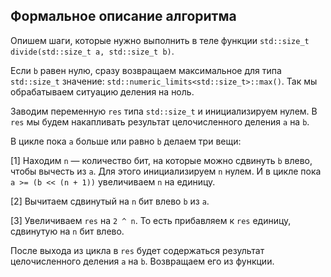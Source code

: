 ## Формальное описание алгоритма

Опишем шаги, которые нужно выполнить в теле функции `std::size_t divide(std::size_t a, std::size_t b)`.

Если `b` равен нулю, сразу возвращаем максимальное для типа `std::size_t` значение: `std::numeric_limits<std::size_t>::max()`. Так мы обрабатываем ситуацию деления на ноль.

Заводим переменную `res` типа `std::size_t` и инициализируем нулем. В `res` мы будем накапливать результат целочисленного деления `a` на `b`.

В цикле пока `a` больше или равно `b` делаем три вещи:

[1] Находим `n` — количество бит, на которые можно сдвинуть `b` влево, чтобы вычесть из `a`. Для этого инициализируем `n` нулем. И в цикле пока `a >= (b << (n + 1))` увеличиваем `n` на единицу.

[2] Вычитаем сдвинутый на `n` бит влево `b` из `a`.

[3] Увеличиваем `res` на `2 ^ n`. То есть прибавляем к `res` единицу, сдвинутую на `n` бит влево.

После выхода из цикла в `res` будет содержаться результат целочисленного деления `a` на `b`. Возвращаем его из функции.
